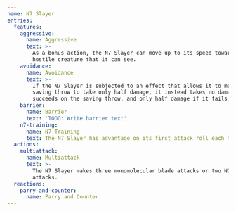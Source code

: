 ```yaml
---
name: N7 Slayer
entries:
  features:
    aggressive:
      name: Aggressive
      text: >-
        As a bonus action, the N7 Slayer can move up to its speed toward a
        hostile creature that it can see.
    avoidance:
      name: Avoidance
      text: >-
        If the N7 Slayer is subjected to an effect that allows it to make a
        saving throw to take only half damage, it instead takes no damage if it
        succeeds on the saving throw, and only half damage if it fails.
    barrier:
      name: Barrier
      text: 'TODO: Write barrier text'
    n7-training:
      name: N7 Training
      text: The N7 Slayer has advantage on its first attack roll each turn.
  actions:
    multiattack:
      name: Multiattack
      text: >-
        The N7 Slayer makes three monomolecular blade attacks or two N7 Piranha
        attacks.
  reactions:
    parry-and-counter:
      name: Parry and Counter
---
```

